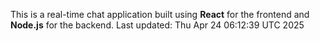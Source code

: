 This is a real-time chat application built using **React** for the frontend and **Node.js** for the backend.
Last updated: Thu Apr 24 06:12:39 UTC 2025
